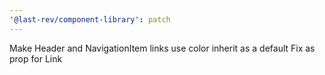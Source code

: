```yaml
---
'@last-rev/component-library': patch
---
```


Make Header and NavigationItem links use color inherit as a default
Fix as prop for Link
